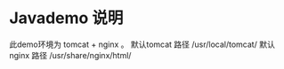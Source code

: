 # Javademo 说明

此demo环境为 tomcat + nginx 。
默认tomcat 路径 /usr/local/tomcat/
默认nginx  路径 /usr/share/nginx/html/

